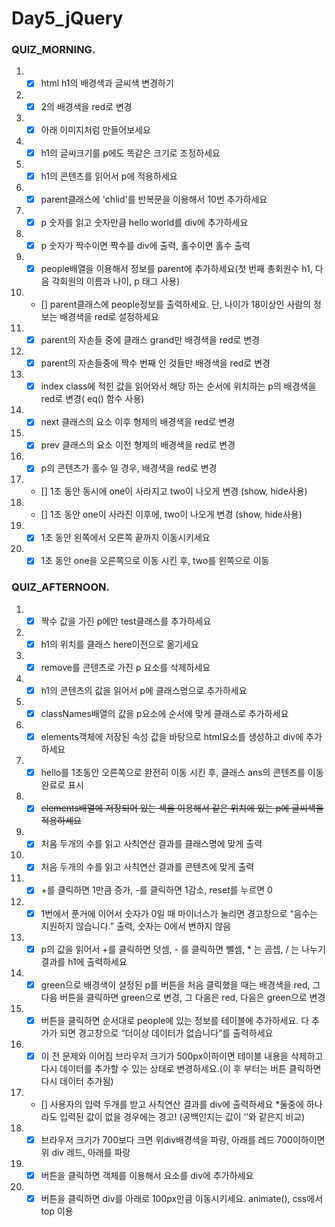 ﻿# Day5_jQuery
### QUIZ_MORNING.
1. - [x] html h1의 배경색과 글씨색 변경하기
2. - [x] 2의 배경색을 red로 변경
3. - [x] 아래 이미지처럼 만들어보세요
4. - [x] h1의 글씨크기를 p에도 똑같은 크기로 조정하세요
5. - [x] h1의 콘텐츠를 읽어서 p에 적용하세요
6. - [x] parent클래스에 'chlid'를 반복문을 이용해서 10번 추가하세요
7. - [x] p 숫자를 읽고 숫자만큼 hello world를 div에 추가하세요
8. - [x] p 숫자가 짝수이면 짝수를 div에 출력, 홀수이면 홀수 출력
9. - [x] people배열을 이용해서 정보를 parent에 추가하세요(첫 번째 총회원수 h1, 다음 각회원의 이름과 나이, p 태그 사용)
10. - [] parent클래스에 people정보를 출력하세요. 단, 나이가 18이상인 사람의 정보는 배경색을 red로 설정하세요
11. - [x] parent의 자손들 중에 클래스 grand만 배경색을 red로 변경
12. - [x] parent의 자손들중에 짝수 번째 인 것들만 배경색을 red로 변경
13. - [x] index class에 적힌 값을 읽어와서 해당 하는 순서에 위치하는 p의 배경색을 red로 변경( eq() 함수 사용)
14. - [x] next 클래스의 요소 이후 형제의 배경색을 red로 변경
15. - [x] prev 클래스의 요소 이전 형제의 배경색을 red로 변경
16. - [x] p의 콘텐츠가 홀수 일 경우, 배경색을 red로 변경
17. - [] 1초 동안 동시에 one이 사라지고 two이 나오게 변경 (show, hide사용)
18. - [] 1초 동안 one이 사라진 이후에, two이 나오게 변경 (show, hide사용)
19. - [x] 1초 동안 왼쪽에서 오른쪽 끝까지 이동시키세요
20. - [x] 1초 동안 one을 오른쪽으로 이동 시킨 후, two를 왼쪽으로 이동

### QUIZ_AFTERNOON.
1. - [x] 짝수 값을 가진 p에만 test클래스를 추가하세요
2. - [x] h1의 위치를 클래스 here이전으로 옮기세요
3. - [x] remove를 콘텐츠로 가진 p 요소를 삭제하세요
4. - [x] h1의 콘텐츠의 값을 읽어서 p에 클래스명으로 추가하세요
5. - [x] classNames배열의 값을 p요소에 순서에 맞게 클래스로 추가하세요
6. - [x] elements객체에 저장된 속성 값을 바탕으로 html요소를 생성하고 div에 추가하세요
7. - [x] hello를 1초동안 오른쪽으로 완전히 이동 시킨 후, 클래스 ans의 콘텐츠를 이동완료로 표시
8. - [x] ~~elements배열에 저장되어 있는 색을 이용해서 같은 위치에 있는 p에 글씨색을 적용하세요~~
9. - [x] 처음 두개의 수를 읽고 사칙연산 결과를 클래스명에 맞게 출력
10. - [x] 처음 두개의 수를 읽고 사칙연산 결과를 콘텐츠에 맞게 출력
11. - [x] +를 클릭하면 1만큼 증가, -를 클릭하면 1감소, reset를 누르면 0
12. - [x] 1번에서 푼거에 이어서 숫자가 0일 때 마이너스가 눌리면 경고창으로 “음수는 지원하지 않습니다.” 출력, 숫자는 0에서 변하지 않음
13. - [x] p의 값을 읽어서 +를 클릭하면 덧셈, - 를 클릭하면 뺄셈, * 는 곰셉, / 는 나누기 결과를 h1에 출력하세요
14. - [x] green으로 배경색이 설정된 p를 버튼을 처음 클릭했을 때는 배경색을 red, 그 다음 버튼을 클릭하면 green으로 변경, 그 다음은 red, 다음은 green으로 변경
15. - [x] 버튼을 클릭하면 순서대로 people에 있는 정보를 테이블에 추가하세요. 다 추가가 되면 경고창으로 “더이상 데이터가 없습니다”를 출력하세요
16. - [x] 이 전 문제와 이어짐 브라우저 크기가 500px이하이면 테이블 내용을 삭제하고 다시 데이터를 추가할 수 있는 상태로 변경하세요.(이 후 부터는 버튼 클릭하면 다시 데이터 추가됨)
17. - [] 사용자의 입력 두개를 받고 사칙연산 결과를 div에 출력하세요
*둘중에 하나라도 입력된 값이 없을 경우에는 경고!
(공백인지는 값이 ‘’와 같은지 비교)
18. - [x] 브라우저 크기가 700보다 크면 위div배경색을 파랑, 아래를 레드
700이하이면 위 div 레드, 아래를 파랑
19. - [x] 버튼을 클릭하면 객체를 이용해서 요소를 div에 추가하세요
20. - [x] 버튼을 클릭하면 div를 아래로 100px만큼 이동시키세요. animate(), css에서 top 이용
